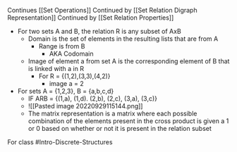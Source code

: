 Continues [[Set Operations]]
Continued by [[Set Relation Digraph Representation]]
Continued by [[Set Relation Properties]]
- For two sets A and B, the relation R is any subset of AxB
	- Domain is the set of elements in the resulting lists that are from A
		- Range is from B
			- AKA Codomain
	- Image of element a from set A is the corresponding element of B that is linked with a in R
		- For R = {(1,2),(3,3),(4,2)}
			- image a = 2
- For sets A = {1,2,3}, B = {a,b,c,d}
	- IF ARB = {(1,a), (1,d). (2,b), (2,c), (3,a), (3,c)}
	- ![[Pasted image 20220929115144.png]]
	- The matrix representation is a matrix where each possible combination of the elements present in the cross product is given a 1 or 0 based on whether or not it is present in the relation subset

For class #Intro-Discrete-Structures 